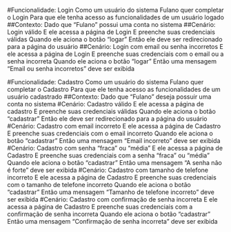#Funcionalidade: Login
	Como um usuário do sistema 
	Fulano quer completar o Login
	Para que ele tenha acesso as funcionalidades de um usuário logado
##Contexto:
	Dado que “Fulano” possui uma conta no sistema
##Cenário: Login válido
	E ele acessa a página de Login
	E preenche suas credenciais válidas
	Quando ele aciona o botão “logar”
	Então ele deve ser redirecionado para a página do usuário
##Cenário: Login com email ou senha incorretos
	E ele acessa a página de Login
	E preenche suas credenciais com o email ou a senha incorreta
	Quando ele aciona o botão “logar”
	Então uma mensagem “Email ou senha incorretos” deve ser exibida

#Funcionalidade: Cadastro
	Como um usuário do sistema 
	Fulano quer completar o Cadastro
	Para que ele tenha acesso as funcionalidades de um usuário cadastrado
##Contexto:
	Dado que “Fulano” deseja possuir uma conta no sistema
#Cenário: Cadastro válido
	E ele acessa a página de cadastro
	E preenche suas credenciais válidas
	Quando ele aciona o botão “cadastrar”
	Então ele deve ser redirecionado para a página do usuário
#Cenário: Cadastro com email incorreto
	E ele acessa a página de Cadastro
	E preenche suas credenciais com o email incorreto
	Quando ele aciona o botão “cadastrar”
	Então uma mensagem “Email incorreto” deve ser exibida
#Cenário: Cadastro com senha “fraca” ou “média”
	E ele acessa a página de Cadastro
	E preenche suas credenciais com a senha “fraca” ou “média”
	Quando ele aciona o botão “cadastrar”
	Então uma mensagem “A senha não é forte” deve ser exibida
#Cenário: Cadastro com tamanho de telefone incorreto 
	E ele acessa a página de Cadastro
	E preenche suas credenciais com o tamanho de telefone incorreto
	Quando ele aciona o botão “cadastrar”
	Então uma mensagem “Tamanho de telefone incorreto” deve ser exibida
#Cenário: Cadastro com confirmação de senha incorreta 
	E ele acessa a página de Cadastro
	E preenche suas credenciais com a confirmação de senha incorreta
	Quando ele aciona o botão “cadastrar”
	Então uma mensagem “Confirmação de senha incorreta” deve ser exibida
